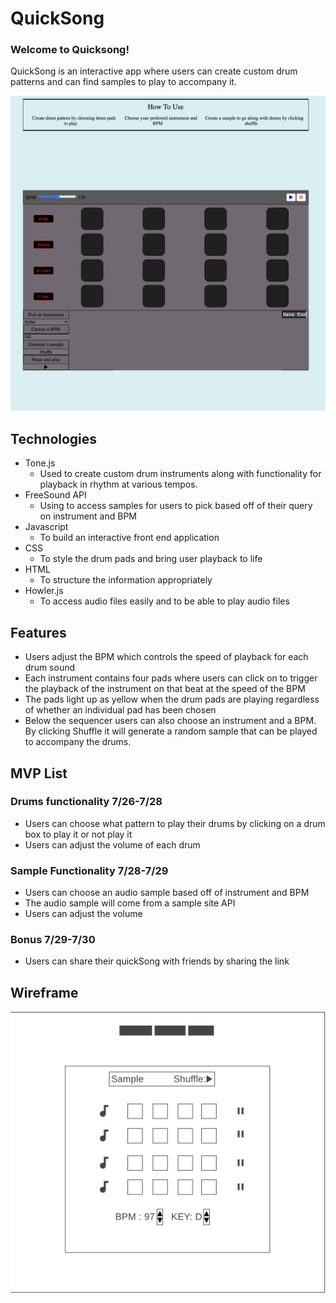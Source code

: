 # QuickSong

### Welcome to Quicksong!

QuickSong is an interactive app where users can create custom drum patterns and can find samples to play to accompany it.

<img src="drumSequencerPhoto.png" alt="">

## Technologies

- Tone.js
  - Used to create custom drum instruments along with functionality for playback in rhythm at various tempos.
- FreeSound API
  - Using to access samples for users to pick based off of their query on instrument and BPM
- Javascript
  - To build an interactive front end application
- CSS
  - To style the drum pads and bring user playback to life
- HTML
  - To structure the information appropriately
- Howler.js
  - To access audio files easily and to be able to play audio files

## Features
- Users adjust the BPM which controls the speed of playback for each drum sound
- Each instrument contains four pads where users can click on to trigger the playback of the instrument on that beat at the speed of the BPM
- The pads light up as yellow when the drum pads are playing regardless of whether an individual pad has been chosen
- Below the sequencer users can also choose an instrument and a BPM. By clicking Shuffle it will generate a random sample that can be played to accompany the drums.

## MVP List

### Drums functionality 7/26-7/28

- Users can choose what pattern to play their drums by clicking on a drum box to play it or not play it
- Users can adjust the volume of each drum

### Sample Functionality 7/28-7/29

- Users can choose an audio sample based off of instrument and BPM
- The audio sample will come from a sample site API
- Users can adjust the volume

### Bonus 7/29-7/30

- Users can share their quickSong with friends by sharing the link


## Wireframe

<img src="wireframe.png" alt="">
